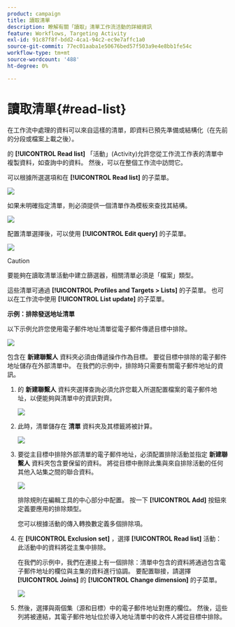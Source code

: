 ```yaml
---
product: campaign
title: 讀取清單
description: 瞭解有關「讀取」清單工作流活動的詳細資訊
feature: Workflows, Targeting Activity
exl-id: 91c87f8f-bdd2-4ca1-94c2-ec9e7affc1a0
source-git-commit: 77ec01aaba1e50676bed57f503a9e4e8bb1fe54c
workflow-type: tm+mt
source-wordcount: '488'
ht-degree: 0%

---
```


# 讀取清單{#read-list}

在工作流中處理的資料可以來自這樣的清單，即資料已預先準備或結構化（在先前的分段或檔案上載之後）。

的 **[!UICONTROL Read list]** 「活動」(Activity)允許您從工作流工作表的清單中複製資料，如查詢中的資料。 然後，可以在整個工作流中訪問它。

可以根據所選選項和在 **[!UICONTROL Read list]** 的子菜單。

![](assets/list_edit_select_option_01.png)

如果未明確指定清單，則必須提供一個清單作為模板來查找其結構。

![](assets/s_advuser_list_template_select.png)

配置清單選擇後，可以使用 **[!UICONTROL Edit query]** 的子菜單。

![](assets/wf_readlist_1.png)

>[!CAUTION]
>
>要能夠在讀取清單活動中建立篩選器，相關清單必須是「檔案」類型。

這些清單可通過 **[!UICONTROL Profiles and Targets > Lists]** 的子菜單。 也可以在工作流中使用 **[!UICONTROL List update]** 的子菜單。

**示例：排除發送地址清單**

以下示例允許您使用電子郵件地址清單從電子郵件傳遞目標中排除。

![](assets/s_advuser_list_read_sample_1.png)

包含在 **新建聯繫人** 資料夾必須由傳遞操作作為目標。 要從目標中排除的電子郵件地址儲存在外部清單中。 在我們的示例中，排除時只需要有關電子郵件地址的資訊。

1. 的 **新建聯繫人** 資料夾選擇查詢必須允許您載入所選配置檔案的電子郵件地址，以便能夠與清單中的資訊對齊。

   ![](assets/s_advuser_list_read_sample_0.png)

1. 此時，清單儲存在 **清單** 資料夾及其標籤將被計算。

   ![](assets/s_advuser_list_read_sample_2.png)

1. 要從主目標中排除外部清單的電子郵件地址，必須配置排除活動並指定 **新建聯繫人** 資料夾包含要保留的資料。 將從目標中刪除此集與來自排除活動的任何其他入站集之間的聯合資料。

   ![](assets/s_advuser_list_read_sample_3.png)

   排除規則在編輯工具的中心部分中配置。 按一下 **[!UICONTROL Add]** 按鈕來定義要應用的排除類型。

   您可以根據活動的傳入轉換數定義多個排除項。

1. 在 **[!UICONTROL Exclusion set]** ，選擇 **[!UICONTROL Read list]** 活動：此活動中的資料將從主集中排除。

   在我們的示例中，我們在連接上有一個排除：清單中包含的資料將通過包含電子郵件地址的欄位與主集的資料進行協調。 要配置聯接，請選擇 **[!UICONTROL Joins]** 的 **[!UICONTROL Change dimension]** 的子菜單。

   ![](assets/s_advuser_list_read_sample_4.png)

1. 然後，選擇與兩個集（源和目標）中的電子郵件地址對應的欄位。 然後，這些列將被連結，其電子郵件地址位於導入地址清單中的收件人將從目標中排除。
